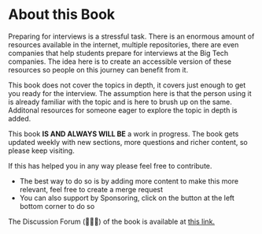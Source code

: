 # About this Book


Preparing for interviews is a stressful task. There is an enormous amount of resources available in the internet, multiple repositories, there are even companies that help students prepare for interviews at the Big Tech companies. The idea here is to create an accessible version of these resources so people on this journey can benefit from it.

This book does not cover the topics in depth, it covers just enough to get you ready for the interview. The assumption here is that the person using it is already familiar with the topic and is here to brush up on the same. Additonal resources for someone eager to explore the topic in depth is added.

This book **IS AND ALWAYS WILL BE** a work in progress. The book gets updated weekly with new sections, more questions and richer content, so please keep visiting.

If this has helped you in any way please feel free to contribute. 

- The best way to do so is by adding more content to make this more relevant, feel free to create a merge request
- You can also support by Sponsoring, click on the button at the left bottom corner to do so 

The Discussion Forum (🙊🙈🙉) of the book is available at [this link.](https://github.com/dipranjan/dsinterviewqns/discussions)
